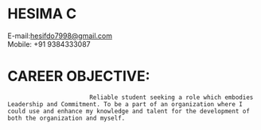 # HESIMA C
E-mail:hesifdo7998@gmail.com<br/>
Mobile: +91 9384333087

# CAREER OBJECTIVE:
                           Reliable student seeking a role which embodies Leadership and Commitment. To be a part of an organization where I could use and enhance my knowledge and talent for the development of both the organization and myself.
